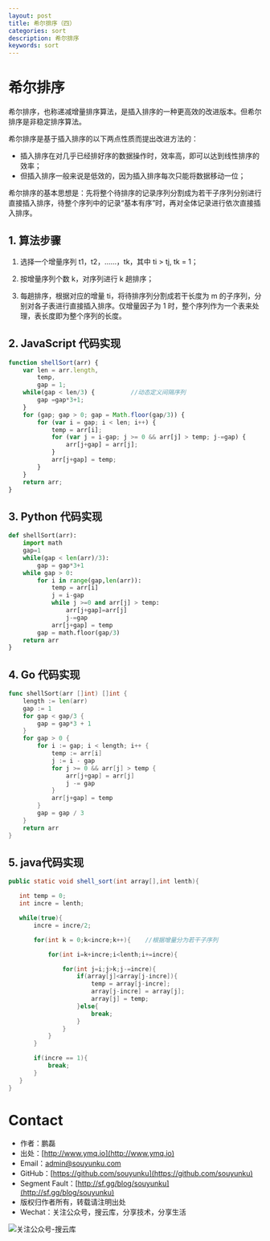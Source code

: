```yaml
---
layout: post
title: 希尔排序（四）
categories: sort
description: 希尔排序
keywords: sort
---
```


# 希尔排序

希尔排序，也称递减增量排序算法，是插入排序的一种更高效的改进版本。但希尔排序是非稳定排序算法。

希尔排序是基于插入排序的以下两点性质而提出改进方法的：

 - 插入排序在对几乎已经排好序的数据操作时，效率高，即可以达到线性排序的效率；
 - 但插入排序一般来说是低效的，因为插入排序每次只能将数据移动一位；

希尔排序的基本思想是：先将整个待排序的记录序列分割成为若干子序列分别进行直接插入排序，待整个序列中的记录“基本有序”时，再对全体记录进行依次直接插入排序。


## 1. 算法步骤

1. 选择一个增量序列 t1，t2，……，tk，其中 ti > tj, tk = 1；

2. 按增量序列个数 k，对序列进行 k 趟排序；

3. 每趟排序，根据对应的增量 ti，将待排序列分割成若干长度为 m 的子序列，分别对各子表进行直接插入排序。仅增量因子为 1 时，整个序列作为一个表来处理，表长度即为整个序列的长度。


## 2. JavaScript 代码实现

```js
function shellSort(arr) {
    var len = arr.length,
        temp,
        gap = 1;
    while(gap < len/3) {          //动态定义间隔序列
        gap =gap*3+1;
    }
    for (gap; gap > 0; gap = Math.floor(gap/3)) {
        for (var i = gap; i < len; i++) {
            temp = arr[i];
            for (var j = i-gap; j >= 0 && arr[j] > temp; j-=gap) {
                arr[j+gap] = arr[j];
            }
            arr[j+gap] = temp;
        }
    }
    return arr;
}
```

## 3. Python 代码实现

```python
def shellSort(arr):
    import math
    gap=1
    while(gap < len(arr)/3):
        gap = gap*3+1
    while gap > 0:
        for i in range(gap,len(arr)):
            temp = arr[i]
            j = i-gap
            while j >=0 and arr[j] > temp:
                arr[j+gap]=arr[j]
                j-=gap
            arr[j+gap] = temp
        gap = math.floor(gap/3)
    return arr
}
```

## 4. Go 代码实现

```go
func shellSort(arr []int) []int {
	length := len(arr)
	gap := 1
	for gap < gap/3 {
		gap = gap*3 + 1
	}
	for gap > 0 {
		for i := gap; i < length; i++ {
			temp := arr[i]
			j := i - gap
			for j >= 0 && arr[j] > temp {
				arr[j+gap] = arr[j]
				j -= gap
			}
			arr[j+gap] = temp
		}
		gap = gap / 3
	}
	return arr
}
```

## 5. java代码实现
```java
public static void shell_sort(int array[],int lenth){

   int temp = 0;
   int incre = lenth;

   while(true){
       incre = incre/2;

       for(int k = 0;k<incre;k++){    //根据增量分为若干子序列

           for(int i=k+incre;i<lenth;i+=incre){

               for(int j=i;j>k;j-=incre){
                   if(array[j]<array[j-incre]){
                       temp = array[j-incre];
                       array[j-incre] = array[j];
                       array[j] = temp;
                   }else{
                       break;
                   }
               }
           }
       }

       if(incre == 1){
           break;
       }
   }
}
```


# Contact

 - 作者：鹏磊  
 - 出处：[http://www.ymq.io](http://www.ymq.io)  
 - Email：[admin@souyunku.com](admin@souyunku.com)  
 - GitHub：[https://github.com/souyunku](https://github.com/souyunku)  
 - Segment Fault：[http://sf.gg/blog/souyunku](http://sf.gg/blog/souyunku)  
 - 版权归作者所有，转载请注明出处
 - Wechat：关注公众号，搜云库，分享技术，分享生活
 
![关注公众号-搜云库](http://www.ymq.io/images/souyunku.png "搜云库")